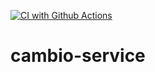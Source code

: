 [![CI with Github Actions](https://github.com/mauriciosodre/cambio-service/actions/workflows/docker-publish.yml/badge.svg)](https://github.com/mauriciosodre/cambio-service/actions/workflows/docker-publish.yml)
# cambio-service
